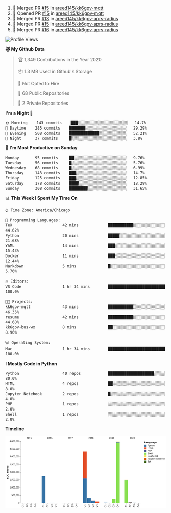 <!--START_SECTION:activity-->
1. 🎉 Merged PR [#15](https://github.com//areed145/kk6gpv-mqtt/pull/15) in [areed145/kk6gpv-mqtt](https://github.com//areed145/kk6gpv-mqtt)
2. 💪 Opened PR [#15](https://github.com//areed145/kk6gpv-mqtt/pull/15) in [areed145/kk6gpv-mqtt](https://github.com//areed145/kk6gpv-mqtt)
3. 🎉 Merged PR [#13](https://github.com//areed145/kk6gpv-aprs-radius/pull/13) in [areed145/kk6gpv-aprs-radius](https://github.com//areed145/kk6gpv-aprs-radius)
4. 🎉 Merged PR [#15](https://github.com//areed145/kk6gpv-aprs-radius/pull/15) in [areed145/kk6gpv-aprs-radius](https://github.com//areed145/kk6gpv-aprs-radius)
5. 🎉 Merged PR [#16](https://github.com//areed145/kk6gpv-aprs-radius/pull/16) in [areed145/kk6gpv-aprs-radius](https://github.com//areed145/kk6gpv-aprs-radius)
<!--END_SECTION:activity-->

<!--START_SECTION:readme-info-->
<!--END_SECTION:readme-info-->

<!--START_SECTION:waka-->
![Profile Views](http://img.shields.io/badge/Profile%20Views-218-blue)

**🐱 My Github Data** 

> 🏆 1,349 Contributions in the Year 2020
 > 
> 📦 1.3 MB Used in Github's Storage 
 > 
> 🚫 Not Opted to Hire
 > 
> 📜 68 Public Repositories
 > 
> 🔑 2 Private Repositories 

**I'm a Night 🦉** 

```text
🌞 Morning    143 commits    ███░░░░░░░░░░░░░░░░░░░░░░   14.7% 
🌆 Daytime    285 commits    ███████░░░░░░░░░░░░░░░░░░   29.29% 
🌃 Evening    508 commits    █████████████░░░░░░░░░░░░   52.21% 
🌙 Night      37 commits     █░░░░░░░░░░░░░░░░░░░░░░░░   3.8%

```
📅 **I'm Most Productive on Sunday** 

```text
Monday       95 commits     ██░░░░░░░░░░░░░░░░░░░░░░░   9.76% 
Tuesday      56 commits     █░░░░░░░░░░░░░░░░░░░░░░░░   5.76% 
Wednesday    68 commits     █░░░░░░░░░░░░░░░░░░░░░░░░   6.99% 
Thursday     143 commits    ███░░░░░░░░░░░░░░░░░░░░░░   14.7% 
Friday       125 commits    ███░░░░░░░░░░░░░░░░░░░░░░   12.85% 
Saturday     178 commits    ████░░░░░░░░░░░░░░░░░░░░░   18.29% 
Sunday       308 commits    ████████░░░░░░░░░░░░░░░░░   31.65%

```


📊 **This Week I Spent My Time On** 

```text
⌚︎ Time Zone: America/Chicago

💬 Programming Languages: 
TeX                      42 mins             ███████████░░░░░░░░░░░░░░   44.62% 
Python                   20 mins             █████░░░░░░░░░░░░░░░░░░░░   21.68% 
YAML                     14 mins             ███░░░░░░░░░░░░░░░░░░░░░░   15.43% 
Docker                   11 mins             ███░░░░░░░░░░░░░░░░░░░░░░   12.44% 
Markdown                 5 mins              █░░░░░░░░░░░░░░░░░░░░░░░░   5.76%

🔥 Editors: 
VS Code                  1 hr 34 mins        █████████████████████████   100.0%

🐱‍💻 Projects: 
kk6gpv-mqtt              43 mins             ███████████░░░░░░░░░░░░░░   46.35% 
resume                   42 mins             ███████████░░░░░░░░░░░░░░   44.68% 
kk6gpv-bus-wx            8 mins              ██░░░░░░░░░░░░░░░░░░░░░░░   8.96%

💻 Operating System: 
Mac                      1 hr 34 mins        █████████████████████████   100.0%

```

**I Mostly Code in Python** 

```text
Python                   40 repos            ████████████████████░░░░░   80.0% 
HTML                     4 repos             ██░░░░░░░░░░░░░░░░░░░░░░░   8.0% 
Jupyter Notebook         2 repos             █░░░░░░░░░░░░░░░░░░░░░░░░   4.0% 
PHP                      1 repos             ░░░░░░░░░░░░░░░░░░░░░░░░░   2.0% 
Shell                    1 repos             ░░░░░░░░░░░░░░░░░░░░░░░░░   2.0%

```


**Timeline**

![Chart not found](https://github.com/areed145/areed145/blob/master/charts/bar_graph.png) 


<!--END_SECTION:waka-->
